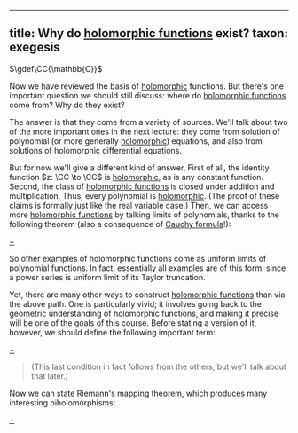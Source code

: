 
---
title: Why do [holomorphic functions](./rmsf-1200.md) exist?
taxon: exegesis
---

[holomorphic]: ./rmsf-1200.md

$\gdef\CC{\mathbb{C}}$

Now we have reviewed the basis of [holomorphic][holomorphic] functions. But there's one important question we should still discuss: where do [holomorphic functions][holomorphic] come from? Why do they exist?

The answer is that they come from a variety of sources. We'll talk about two of the more important ones in the next lecture: they come from solution of polynomial (or more generally [holomorphic][holomorphic]) equations, and also from solutions of holomorphic differential equations. 

But for now we'll give a different kind of answer, First of all, the identity function $z: \CC \to \CC$ is [holomorphic][holomorphic], as is any constant function. Second, the class of [holomorphic functions][holomorphic] is closed under addition and multiplication. Thus, every polynomial is [holomorphic][holomorphic]. (The proof of these claims is formally just like the real variable case.) Then, we can access more [holomorphic functions][holomorphic] by talking limits of polynomials, thanks to the following theorem (also a consequence of [Cauchy formula](./rmsf-1400.md)!): 

[+](./rmsf-1405.md#:embed)

So other examples of holomorphic functions come as uniform limits of polynomial functions. In fact, essentially all examples are of this form, since a power series is uniform limit of its Taylor truncation. 

Yet, there are many other ways to construct [holomorphic functions][holomorphic] than via the above path. One is particularly vivid; it involves going back to the geometric understanding of holomorphic functions, and making it precise will be one of the goals of this course. Before stating a version of it, however, we should define the following important term:

[+](./rmsf-1406.md#:embed)

> (This last condition in fact follows from the others, but we'll talk about that later.)

Now we can state Riemann's mapping theorem, which produces many interesting biholomorphisms: 

[+](./rmsf-1407.md#:embed)

